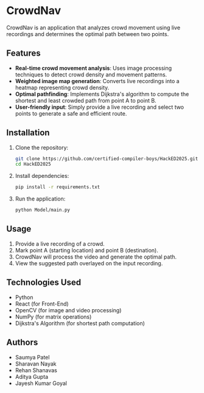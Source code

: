 # CrowdNav

CrowdNav is an application that analyzes crowd movement using live recordings and determines the optimal path between two points.

## Features
- **Real-time crowd movement analysis**: Uses image processing techniques to detect crowd density and movement patterns.
- **Weighted image map generation**: Converts live recordings into a heatmap representing crowd density.
- **Optimal pathfinding**: Implements Dijkstra's algorithm to compute the shortest and least crowded path from point A to point B.
- **User-friendly input**: Simply provide a live recording and select two points to generate a safe and efficient route.

## Installation

1. Clone the repository:
   ```bash
   git clone https://github.com/certified-compiler-boys/HackED2025.git
   cd HackED2025
   ```
2. Install dependencies:
   ```bash
   pip install -r requirements.txt
   ```
3. Run the application:
   ```bash
   python Model/main.py
   ```

## Usage

1. Provide a live recording of a crowd.
2. Mark point A (starting location) and point B (destination).
3. CrowdNav will process the video and generate the optimal path.
4. View the suggested path overlayed on the input recording.

## Technologies Used
- Python
- React (for Front-End)
- OpenCV (for image and video processing)
- NumPy (for matrix operations)
- Dijkstra's Algorithm (for shortest path computation)

## Authors
- Saumya Patel
- Sharavan Nayak
- Rehan Shanavas
- Aditya Gupta
- Jayesh Kumar Goyal
